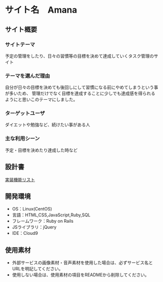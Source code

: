 # サイト名　Amana

## サイト概要
### サイトテーマ
予定の管理をしたり、日々の習慣等の目標を決めて達成していくタスク管理のサイト

### テーマを選んだ理由
自分が日々の目標を決めても後回しにして習慣になる前にやめてしまうという事が多いため、
管理だけでなく目標を達成することに少しでも達成感を得られるようにと思いこのテーマにしました。

### ターゲットユーザ
ダイエットや勉強など、続けたい事がある人

### 主な利用シーン
予定・目標を決めたり達成した時など

## 設計書
[実装機能リスト](https://docs.google.com/spreadsheets/d/19P7kxN_BE7WRM6haF5hFfKudSxrTeDNvaI5g4lExCkg/edit?usp=sharing)

## 開発環境
- OS：Linux(CentOS)
- 言語：HTML,CSS,JavaScript,Ruby,SQL
- フレームワーク：Ruby on Rails
- JSライブラリ：jQuery
- IDE：Cloud9

## 使用素材
- 外部サービスの画像素材・音声素材を使用した場合は、必ずサービス名とURLを明記してください。
- 使用しない場合は、使用素材の項目をREADMEから削除してください。